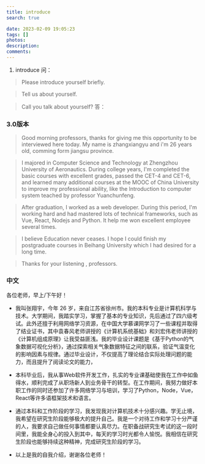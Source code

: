 ```yaml
---
title: introduce
search: true

date: 2023-02-09 19:05:23
tags: []
photos:
description:
comments:
---
```


1. introduce
问：
> Please introduce yourself briefly.

> Tell us about yourself.

> Call you talk about yourself?
答：

### 3.0版本
> Good morning professors, thanks for giving me this opportunity to be interviewed here today. My name is zhangxiangyu and i'm 26 years old, comming form jiangsu province.

> I majored in Computer Science and Technology at Zhengzhou University of Aeronautics. During college years, I'm completed the basic courses with excellent grades, passed the CET-4 and CET-6, and learned many additional courses at the MOOC of China University to improve my professional ability, like the lntroduction to computer system teached by professor Yuanchunfeng. 

> After graduation, I worked as a web developer. During this period, I'm working hard and had mastered lots of technical frameworks, such as Vue, React, Nodejs and Python. lt help me won excellent employee several times. 

> I believe Education never ceases. I hope I could finish my postgraduate courses in Beihang University which I had desired for a long time.
 
> Thanks for your listening , professors.


### 中文


各位老师，早上/下午好！
- 我叫张翔宇，今年 26 岁，来自江苏省徐州市。我的本科专业是计算机科学与技术。大学期间，我踏实学习，掌握了基本的专业知识，先后通过了四六级考试。此外还擅于利用网络学习资源，在中国大学慕课网学习了一些课程并取得了结业证书，其中袁春风老师讲授的《计算机系统基础》和刘宏伟老师讲授的《计算机组成原理》让我受益匪浅。我的毕业设计课题是《基于Python的气象数据可视化分析》，通过探索相关气象数据特征之间的联系，验证气温变化的影响因素与规律。通过毕业设计，不仅提高了理论结合实际处理问题的能力，而且提升了阅读论文的能力，
  
- 本科毕业后，我从事Web软件开发工作，扎实的专业课基础使我在工作中如鱼得水，顺利完成了从职场新人到业务骨干的转型。在工作期间，我努力做好本职工作的同时还参加了许多网络学习与培训，学习了Python，Node，Vue，React等许多语框架技术和语言。
  
- 通过本科和工作阶段的学习，我发现我对计算机技术十分感兴趣。学无止境，我希望在研究生阶段能够极大的提升自己。我是一个对待工作和学习十分严谨的人，我要求自己做任何事情都要认真尽力。在职备战研究生考试的这一段时间里，我能全身心的投入到其中，每天的学习时光都令人愉悦。我相信在研究生阶段也能够持续这种精神，完成研究生阶段的学习。

- 以上是我的自我介绍，谢谢各位老师！
